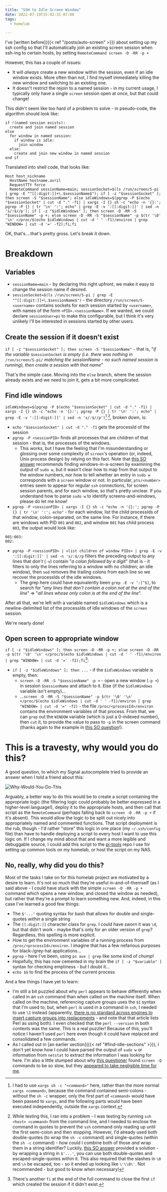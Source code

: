 ```yaml
---
title: "SSH to Idle Screen Window"
date: 2022-07-19T15:42:31-07:00
tags:
  - homelab

---
```

I've [written before]({{< ref "/posts/auto-screen" >}}) about setting up my ssh config so that I'll automatically join an existing screen session when ssh-ing to certain hosts, by setting `RemoteCommand screen -D -RR -p +`

However, this has a couple of issues:
* It will _always_ create a new window within the session, even if an idle window exists. More often than not, I find myself immediately killing the new window and switching to an existing one.
* It doesn't restrict the rejoin to a named session - in my current usage, I typically only have a single `screen` session open at once, but that could change!
<!--more-->
This didn't seem like too hard of a problem to solve - in pseudo-code, the algorithm should look like:

```
if !(named session exists):
  create and join named session
else
  for window in named session:
    if window is idle:
      join window
  else:
    create and join new window in named session
end if
```

Translated into shell code, that looks like:

```
Host host_nickname
  HostName hostname.avril
  RequestTTY force
  RemoteCommand sessionName=main; sessionSocket=$(ls /run/screen/S-pi | grep -E "^[[:digit:]]+\.$sessionName$"); if [ -z "$sessionSocket" ]; then screen -S "$sessionName"; else idleWindows=$(pgrep -P $(echo "$sessionSocket" | cut -d "." -f1) | xargs -I {} sh -c "echo -n '{}:'; pgrep -P {} | tr '\n' ':'; echo" | grep -E -v ':[[:digit:]]' | sed -n 's/:$//p'); if [ -z "$idleWindows" ]; then screen -D -RR -S "$sessionName" -p +; else screen -D -RR -S "$sessionName" -p $(tr '\0' '\n' </proc/$(echo $idleWindows | cut -d ' ' -f1)/environ | grep ^WINDOW= | cut -d '=' -f2);fi;fi
```

OK, that's....that's pretty gross. Let's break it down.

# Breakdown

## Variables

* `sessionName=main` - by declaring this right upfront, we make it easy to change the session name if desired.
* `sessionSocket=$(ls /run/screen/S-pi | grep -E "^[[:digit:]]+\.$sessionName$")` - the directory `/run/screen/S-<username>` contains sockets for each session started by `<username>`, with names of the form `<PID>.<sessionName>`. If we wanted, we could declare `sessionUser=pi` to make this configurable, but I think it's very unlikely I'll be interested in sessions started by other users.

## Create the session if it doesn't exist

`if [ -z "$sessionSocket" ]; then screen -S "$sessionName"` - that is, "_if the variable_ `$sessionSocket` _is empty (i.e. there was nothing in_ `/run/screen/S-pi/` _matching the sessionName - no such named session is running), then create a session with that name_"

That's the simple case. Moving into the `else` branch, where the session already exists and we need to join it, gets a bit more complicated.

## Find idle windows

`idleWindows=$(pgrep -P $(echo "$sessionSocket" | cut -d "." -f1) | xargs -I {} sh -c "echo -n '{}:'; pgrep -P {} | tr '\n' ':'; echo" | grep -E -v ':[[:digit:]]' | sed -n 's/:$//p')`[^1] [^2], broken down, is:

* `echo "$sessionSocket" | cut -d "." -f1` gets the processId of the session
* `pgrep -P <sessionPID>` finds all processes that are children of that session - that is, the processes of the windows.
  * This _works_, but I have the feeling that I'm misunderstanding or glossing over some complexity of `screen`'s operation (or, indeed, Unix process design) by relying on this fact. Note that [this SO answer](https://unix.stackexchange.com/a/556640/30828) recommends finding windows-in-a-screen by examining the output of `sudo w`, but it wasn't clear how to map from that output to the window numbers, nor how to tell whether an entry in `sudo w` corresponds with a `screen` window or not. In particular, `pts/<number>` entries seem to appear for regular `ssh` connections, for screen session parents, and for each window, so that's pretty unclear. If you understand how to parse `sudo w` to identify screens-and-windows, please do let me know!
* `pgrep -P <sessionPID> | xargs -I {} sh -c "echo -n '{}:'; pgrep -P {} | tr '\n' ':'; echo"` - for each window, list the child processIds of that window, colon-separated, on the same line. For instance, if there are windows with PID `001` and `002`, and window `001` has child process `003`, the output would look like:
```
001:003:
002:
```
* `pgrep -P <sessionPID> | <list children of window PIDs> | grep -E -v ':[[:digit:]]' | sed -n 's/:$//p` filters the preceding output to any lines that _don't_ (`-v`) contain "_a colon followed by a digit_" (that is - it filters to only the lines referring to a window with no children; an idle window), then `sed` removes the trailing colons from each line so we recover the processIds of the idle windows.
  * The grep here could have equivalently been `grep -E -v ':[^$]`, to search for "_any lines that don't contain a colon not at the end of the line_" => "_all lines whose only colon is at the end of the line_".

After all that, we're left with a variable named `$idleWindows` which is a newline-delimited list of the processIds of idle windows of the `screen` session.

We're nearly done!

## Open screen to appropriate window

`if [ -z "$idleWindows" ]; then screen -D -RR -p +; else screen -D -RR -p $(tr '\0' '\n' </proc/$(echo $idleWindows | cut -d ' ' -f1)/environ | grep ^WINDOW= | cut -d '=' -f2);fi`[^3]:

* `if [ -z "$idleWindows" ]; then ...` - if the `$idleWindows` variable is empty, then:
  * `screen -D -RR -S "$sessionName" -p +` - open a new window (`-p +`) in session `$sessionName` and attach to it. Else (if the `$idleWindows` variable isn't empty)...
  * ...`screen -D -RR -S "$sessionName" -p $(tr '\0' '\n' </proc/$(echo $idleWindows | cut -d ' ' -f1)/environ | grep ^WINDOW= | cut -d '=' -f2)` - the file `/proc/<processId>/environ` contains the environment variables of that process. From that, we can `grep` out the `WINDOW` variable (which is just a 0-indexed number), then `cut` it, to provide the value to pass to `-p` in the screen command (thanks again to the example in [this SO question](https://unix.stackexchange.com/questions/556594/how-do-i-find-what-process-is-running-in-a-particular-gnu-screen-window)!).

# This is a travesty, why would you do this?

A good question, to which my Signal autocomplete tried to provide an answer when I told a friend about this:

![Why-Would-You-Do-This](/img/Why-would-you-do-this.png)

Arguably, a better way to do this would be to create a script containing the appropriate logic (the filtering logic could probably be better expressed in a higher-level language!), deploy it to the appropriate hosts, and then call that script as the `RemoteCommand` (perhaps falling back to `screen -D -RR -p +` if it's absent). This would allow the logic to be split out nicely into appropriately named and commented functions. That script deployment is the rub, though - I'd rather "store" this logic in one place (my `~/.ssh/config` file) than have to handle deploying a script to every host I want to use this logic on. If I change my mind about that and want a more legible and debuggable source, I could add this script to the [pi-tools](https://github.com/scubbo/pi-tools) repo I use for setting up common tools on my homelab, or host the script on my NAS.

## No, really, why did you do this?

Most of the tasks I take on for this homelab project are motivated by a desire to learn. It's not so much that they're useful in-and-of-themself (as I said above - I could have stuck with the simple `screen -D -RR -p +` command which opens a new window, and closed the window as needed), but rather that they're a prompt to learn something new. And, indeed, in this case I've learned a good few things:
* The `$'...'` quoting syntax for bash that allows for double and single-quotes _within_ a single string
* The `[[:digit:]]` character class for `grep`. I could have _sworn_ it was `\d`, but that didn't work - maybe that's only for an older version of `grep`? Regardless, this spelling is more explicit.
* How to get the environment variables of a running process from `/proc/<processId>/environ`. I imagine that has a few nefarious purposes for black-/grey-hat applications...
* `pgrep` - here I've been, using `ps aux | grep` like some kind of _chump_!
* Hopefully, this has now cemented in my brain the `if [ -z "$variable" ]` syntax for checking emptiness - but I doubt it...
* `echo $$` to find the process of the current process

And a few things I have yet to learn:
* I'm still a bit puzzled about why `perl` appears to behave differently when called in an `ssh` command than when called on the machine itself. When called on the machine, referencing capture groups uses the `$1` syntax that I'm used to; but, when `perl` is used in a command in `ssh`, I needed to use `\1` instead (apparently, [there is no standard across engines to insert capture groups into replacements](https://www.rexegg.com/regex-capture.html#replaceg10) - and note that that article lists Perl as using both). I even checked that the `perl --version` in both contexts was the same. This is a real puzzler! Because of this, you'll notice I haven't used `perl` here even though it could have replaced and consolidated a few commands.
* As I called out in [an earlier section]({{< ref "#find-idle-sections" >}}), I don't yet know how I could have parsed the output of `sudo w` or information from `netstat` to extract the information I was looking for here. I'm also a little stumped about why [this questioner](https://unix.stackexchange.com/questions/556594/how-do-i-find-what-process-is-running-in-a-particular-gnu-screen-window) found `screen -Q` commands to be so slow, but they [appeared to take negligible time for me](https://unix.stackexchange.com/a/556640/30828).

[^1]: I had to use `xargs sh -c "<command>"` here, rather than the more normal `xargs <command>`, because the command contained semi-colons - without the `sh -c` wrapper, only the first part of `<command>` would have been passed to `xargs`, and the following parts would have been executed independently, outside the `xargs` context.
[^2]: While testing this, I ran into a problem - I was testing by running `ssh <host> <command>` from the command line, and I needed to enclose the command in quotes to prevent the `ssh` command only reading up until the first semi-colon and then stopping. However, I'd already used both double-quotes (to wrap the `sh -c` command) and single-quotes (within the `sh -c` command) - how could I combine both of those _and_ wrap them in a string identifier? Luckily, [this SO answer](https://stackoverflow.com/a/25941629/1040915) provided a solution - by wrapping a string in `$'...'`, you can use both double-quotes and escaped-single-quotes within it. This also required that the slashes in `\0` and `\n` be escaped, too - so it ended up looking like `\'\\0\'`. Not recommended - but good to know when necessary!
[^3]: There's another `fi` at the end of the full command to close the first `if` which created the session if it didn't exist.